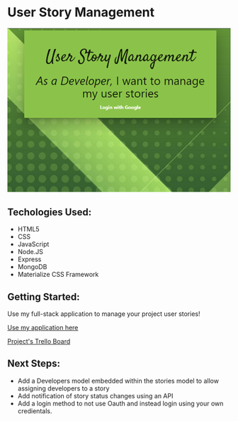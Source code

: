 # User Story Management

![Screenshot of the app](public/images/markdown/screenshot.png)

## Techologies Used:
- HTML5
- CSS
- JavaScript
- Node.JS
- Express
- MongoDB
- Materialize CSS Framework

## Getting Started:

Use my full-stack application to manage your project user stories! 

[Use my application here](https://user-story-management.herokuapp.com/)

[Project's Trello Board](https://trello.com/b/QCVYewCI/project-2)

## Next Steps:

- Add a Developers model embedded within the stories model to allow assigning developers to a story
- Add notification of story status changes using an API
- Add a login method to not use Oauth and instead login using your own credientals.

